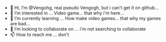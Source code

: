 - 👋 Hi, I’m @Vengohg, real pseudo Vengogh, but i can't get it on github...
- 👀 I’m interested in ... Video game... that why i'm here...
- 🌱 I’m currently learning ... How make video games... that why my games are bad...
- 💞️ I’m looking to collaborate on ... i'm not searching to collaborate
- 📫 How to reach me ... don't

<!---
Vengohg/Vengohg is a ✨ special ✨ repository because its `README.md` (this file) appears on your GitHub profile.
You can click the Preview link to take a look at your changes.
--->
